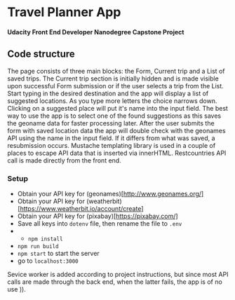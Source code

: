 # Travel Planner App

#### Udacity Front End Developer Nanodegree Capstone Project

## Code structure

The page consists of three main blocks: the Form, Current trip and a List of saved trips. The Current trip section is initially hidden and is made visible upon successful Form submission or if the user selects a trip from the List.
Start typing in the desired destination and the app will display a list of suggested locations. As you type more letters the choice narrows down. Clicking on a suggested place will put it's name into the input field. The best way to use the app is to select one of the found suggestions as this saves the geoname data for faster processing later.
After the user submits the form with saved location data the app will double check with the geonames API using the name in the input field. If it differs from what was saved, a resubmission occurs. Mustache templating library is used in a couple of places to escape API data that is inserted via innerHTML. Restcountries API call is made directly from the front end.

### Setup

- Obtain your API key for (geonames)[http://www.geonames.org/]
- Obtain your API key for (weatherbit)[https://www.weatherbit.io/account/create]
- Obtain your API key for (pixabay)[https://pixabay.com/]
- Save all keys into ```dotenv``` file, then rename the file to ```.env```
- - ```npm install```
- ```npm run build```
- ```npm start``` to start the server
- go to ```localhost:3000```

Sevice worker is added according to project instructions, but since most API calls are made through the back end, when the latter fails, the app is of no use )).